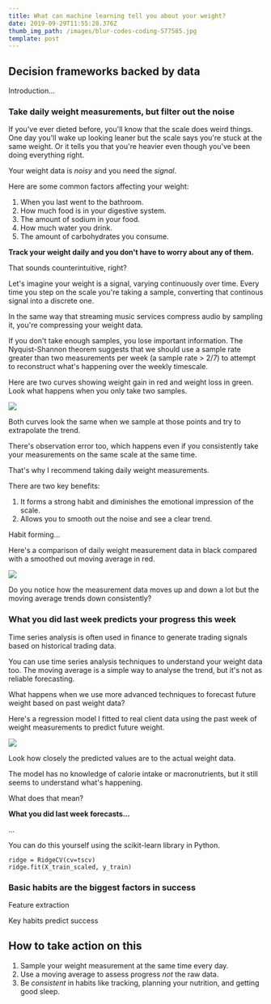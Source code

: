 ```yaml
---
title: What can machine learning tell you about your weight?
date: 2019-09-29T11:55:28.376Z
thumb_img_path: /images/blur-codes-coding-577585.jpg
template: post
---
```

## Decision frameworks backed by data

Introduction...

### Take daily weight measurements, but filter out the noise

If you've ever dieted before, you'll know that the scale does weird things. One day you'll wake up looking leaner but the scale says you're stuck at the same weight. Or it tells you that you're heavier even though you've been doing everything right.

Your weight data is _noisy_ and you need the _signal_.

Here are some common factors affecting your weight:

1. When you last went to the bathroom.
2. How much food is in your digestive system.
3. The amount of sodium in your food.
4. How much water you drink.
5. The amount of carbohydrates you consume.

**Track your weight daily and you don't have to worry about any of them.**

That sounds counterintuitive, right?

Let's imagine your weight is a signal, varying continuously over time. Every time you step on the scale you're taking a sample, converting that continous signal into a discrete one.

In the same way that streaming music services compress audio by sampling it, you're compressing your weight data.

If you don't take enough samples, you lose important information. The Nyquist-Shannon theorem suggests that we should use a sample rate greater than two measurements per week (a sample rate >  2/7) to attempt to reconstruct what's happening over the weekly timescale.

Here are two curves showing weight gain in red and weight loss in green. Look what happens when you only take two samples.

![](/images/untitled-design-2.png)

Both curves look the same when we sample at those points and try to extrapolate the trend.

There's observation error too, which happens even if you consistently take your measurements on the same scale at the same time.

That's why I recommend taking daily weight measurements.

There are two key benefits:

1. It forms a strong habit and diminishes the emotional impression of the scale.
2. Allows you to smooth out the noise and see a clear trend.

Habit forming...



Here's a comparison of daily weight measurement data in black compared with a smoothed out moving average in red.

![](/images/ma.png)

Do you notice how the measurement data moves up and down a lot but the moving average trends down consistently?

### What you did last week predicts your progress this week

Time series analysis is often used in finance to generate trading signals based on historical trading data.

You can use time series analysis techniques to understand your weight data too. The moving average is a simple way to analyse the trend, but it's not as reliable forecasting.

What happens when we use more advanced techniques to forecast future weight based on past weight data?

Here's a regression model I fitted to real client data using the past week of weight measurements to predict future weight.

![](/images/model.png)

Look how closely the predicted values are to the actual weight data.

The model has no knowledge of calorie intake or macronutrients, but it still seems to understand what's happening.

What does that mean?

**What you did last week forecasts...**

...

You can do this yourself using the scikit-learn library in Python.

```
ridge = RidgeCV(cv=tscv)
ridge.fit(X_train_scaled, y_train)
```

### Basic habits are the biggest factors in success

Feature extraction

Key habits predict success

## How to take action on this

1. Sample your weight measurement at the same time every day.
2. Use a moving average to assess progress _not_ the raw data.
3. Be _consistent_ in habits like tracking, planning your nutrition, and getting good sleep.
